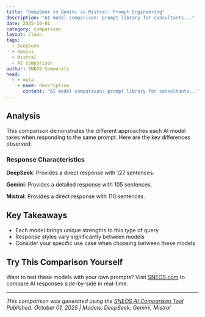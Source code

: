 ```yaml
---
title: "DeepSeek vs Gemini vs Mistral: Prompt Engineering"
description: "AI model comparison: prompt library for consultants..."
date: 2025-10-01
category: comparison
layout: Clean
tags:
  - DeepSeek
  - Gemini
  - Mistral
  - AI Comparison
author: SNEOS Community
head:
  - - meta
    - name: description
      content: "AI model comparison: prompt library for consultants..."
---
```


<ChatComparison
  title="DeepSeek vs Gemini vs Mistral: Prompt Engineering"
  prompt="prompt library for consultants"
  :responses='{
    "DeepSeek": "Of course. Here is a comprehensive prompt library for consultants, designed to be a living toolkit for various stages of a consulting engagement.\n\nThis library is structured around the core workflows of a consultant and is designed to be used with AI language models (like ChatGPT, Claude, etc.) to dramatically improve efficiency, creativity, and quality of output.\n\n---\n\n### **How to Use This Library**\n\n1.  **Copy and Paste:** Select the prompt that fits your need.\n2.  **Customize the Placeholders:** Replace text in \u0060[brackets]\u0060 with your specific context.\n3.  **Refine the Output:** Use the AI\u0027s response as a first draft, a brainstorming partner, or a structuring tool. *You* are the expert; the AI is your assistant.\n\n---\n\n### **1. Discovery \u0026 Client Onboarding**\n\n**Goal:** Understand the client\u0027s world, define the problem, and set the engagement up for success.\n\n*   **Stakeholder Interview Questions**\n    \u003E \u0022Act as a senior management consultant. Generate a list of 10-15 insightful, open-ended questions for interviewing a C-level executive (the [CEO/CFO/COO]) at a [Client Industry, e.g., manufacturing] company. The goal is to understand their strategic priorities, the root causes behind [Specific Problem, e.g., declining customer retention], and their definition of success for our project. Focus on questions that uncover underlying challenges, not just symptoms.\u0022\n\n*   **Project Scope Clarification**\n    \u003E \u0022I am drafting a Statement of Work (SOW) for a client. Based on the following project description, help me define clear, specific, and measurable objectives and key deliverables. **Project Description:** [Paste your project description here]. Please structure the output with sections for \u0027Project Objectives\u0027 (SMART format) and \u0027Key Deliverables\u0027.\u0022\n\n*   **Initial Hypothesis Generation**\n    \u003E \u0022Based on the following client situation, generate 3-5 initial hypotheses for the root cause of [Specific Problem]. **Situation:** [Company] in [Industry] is experiencing [Problem Symptom, e.g., a 15% increase in customer churn] despite [Context, e.g., a recent product expansion]. Consider hypotheses related to operations, market positioning, and customer experience.\u0022\n\n---\n\n### **2. Research \u0026 Analysis**\n\n**Goal:** Gather data, analyze it effectively, and uncover key insights.\n\n*   **Competitive Landscape Analysis**\n    \u003E \u0022Conduct a high-level competitive analysis for [Your Client\u0027s Company] in the [Industry] space. Identify the top 3 direct competitors and 2 potential disruptive entrants. For each, summarize their value proposition, key strengths, and likely weaknesses. Present the findings in a concise table.\u0022\n\n*   **Market Sizing (Top-Down \u0026 Bottom-Up)**\n    \u003E \u0022Act as a strategy consultant. Estimate the total addressable market (TAM) for [Product/Service] in [Region/Country]. Please outline both a top-down approach (using a known macro statistic) and a bottom-up approach (using assumed unit economics). State your key assumptions for each method.\u0022\n\n*   **SWOT Analysis**\n    \u003E \u0022Perform a SWOT analysis for [Company Name]. **Context:** They are a [Company Type] facing [Key Challenge]. Their key advantage is [Key Advantage]. Consider recent trends in [Relevant Trend, e.g., remote work, AI, sustainability]. Present the analysis in a clear four-quadrant format.\u0022\n\n*   **Financial Data Interpretation**\n    \u003E \u0022I have the following financial data for my client. Please identify the 3 most significant trends or red flags from this income statement and balance sheet data. **Data:** [Paste key financial data or ratios]. For each trend, suggest a potential business question we should investigate further.\u0022\n\n---\n\n### **3. Strategy \u0026 Problem-Solving**\n\n**Goal:** Develop robust strategies, frameworks, and solutions.\n\n*   **Issue Tree / MECE Breakdown**\n    \u003E \u0022Create a MECE (Mutually Exclusive, Collectively Exhaustive) issue tree to break down the core problem: \u0027[State the core problem clearly, e.g., Profitability has declined by 20% over the last two years].\u0027 The first branch should split into \u0027Revenue\u0027 and \u0027Costs\u0027. Please drill down one more level for each branch.\u0022\n\n*   **Business Model Canvas**\n    \u003E \u0022Populate a Business Model Canvas for a hypothetical company in the [Industry] that operates on a [Model, e.g., subscription/SaaS] model. Focus on the key partnerships and cost structure that would be most critical for success.\u0022\n\n*   **Strategic Options Generation**\n    \u003E \u0022Our client, [Client Description], needs to achieve [Strategic Goal, e.g., enter a new geographic market]. Generate 3 distinct strategic options for them. Label them as \u0027Option A: [Aggressive/High-Risk]\u0027, \u0027Option B: [Balanced/Moderate-Risk]\u0027, and \u0027Option C: [Conservative/Low-Risk]\u0027. For each, briefly list the pros and cons.\u0022\n\n*   **Decision-Matrix / Prioritization Framework**\n    \u003E \u0022We need to prioritize a list of potential initiatives. Create a decision-making framework using a 2x2 matrix. The X-axis should be \u0027Impact on Strategic Goal\u0027 (Low to High) and the Y-axis should be \u0027Ease of Implementation\u0027 (Difficult to Easy). Where would you place the following initiatives? **Initiatives:** [List 5-7 initiatives].\u0022\n\n---\n\n### **4. Communication \u0026 Storytelling**\n\n**Goal:** Communicate complex ideas simply and persuasively.\n\n*   **Executive Summary Draft**\n    \u003E \u0022Draft a one-paragraph executive summary for a consulting presentation to the board of [Client Company]. The core message is that they must [Key Recommendation] to address [Core Problem], which will lead to [Expected Benefit/Quantified Impact]. The tone should be confident and persuasive.\u0022\n\n*   **Slide Deck Outline (The Pyramid Principle)**\n    \u003E \u0022Outline the narrative flow for a 10-slide client presentation based on the Pyramid Principle. The overarching answer is [Main Recommendation]. The key supporting arguments are [Argument 1], [Argument 2], and [Argument 3]. Suggest a headline for each slide that follows a logical, compelling story.\u0022\n\n*   **Email to Client (Sensitive Topic)**\n    \u003E \u0022Write a professional yet firm email to a client stakeholder, [Stakeholder Name]. The purpose is to inform them that a key project milestone is at risk due to a delay on their end in providing [Specific Data/Access]. The tone should be collaborative, not accusatory, but clearly state the impact of the delay and request a specific action by a specific date.\u0022\n\n*   **Simplifying a Complex Concept**\n    \u003E \u0022Explain the concept of [Complex Concept, e.g., \u0027Blockchain\u0027 or \u0027Zero-Based Budgeting\u0027] as if you were talking to a smart 12-year-old. Use a simple analogy and avoid jargon.\u0022\n\n---\n\n### **5. Operational Excellence \u0026 Project Management**\n\n**Goal:** Manage the engagement and internal team effectively.\n\n*   **Project Plan / Workstream Structure**\n    \u003E \u0022Create a high-level project plan for a [6-week] consulting engagement to solve [Problem Statement]. Break it down into 4-5 key phases or workstreams. For each phase, list the key activities and the primary output/deliverable.\u0022\n\n*   **Meeting Agenda**\n    \u003E \u0022Generate a detailed 60-minute meeting agenda for a project kickoff call. The attendees include both the client team and our internal consulting team. The goal is to align on objectives, roles, and next steps. Include time allocations for each topic.\u0022\n\n*   **Risk Mitigation Plan**\n    \u003E \u0022Identify the top 5 potential risks for a consulting project where [Specific Challenge, e.g., data quality from the client is a known issue]. For each risk, propose a concrete mitigation strategy and a contingency plan.\u0022\n\n*   **Stakeholder Communication Plan**\n    \u003E \u0022Develop a stakeholder communication plan for a project that will significantly impact [Department Name, e.g., the sales team]. Identify the key stakeholder groups, their primary concerns, the key message for each, the best channel for communication, and the communication frequency.\u0022\n\n---\n\n### **6. Personal \u0026 Firm Development**\n\n**Goal:** Enhance your own skills and contribute to your firm\u0027s knowledge.\n\n*   **Proposal Template Creation**\n    \u003E \u0022Create a structured outline for a consulting proposal. It should include sections for: Executive Summary, Understanding of the Problem, Proposed Approach/Methodology, Project Timeline, Team Bios, Fees and Pricing, and Next Steps.\u0022\n\n*   **Developing a Thought Leadership Angle**\n    \u003E \u0022Brainstorm 5 compelling thought leadership article topics for a consulting firm specializing in [Your Niche, e.g., digital transformation in retail]. The topics should be provocative, relevant to C-suite executives, and highlight the firm\u0027s expertise.\u0022\n\n*   **Training Module Outline**\n    \u003E \u0022Outline a 90-minute internal training module on [Specific Skill, e.g., \u0027Advanced Data Visualization in PowerPoint\u0027] for junior consultants. The outline should include learning objectives, a 10-minute interactive exercise, and key takeaways.\u0022\n\n*   **Performance Self-Review**\n    \u003E \u0022I need to write my annual self-review. Help me brainstorm and articulate my accomplishments using the STAR method (Situation, Task, Action, Result). Focus on my role as a consultant on projects related to [Mention 1-2 project types]. Generate 3-5 bullet point ideas.\u0022\n\n---\n\n### **Pro-Tips for Power Users**\n\n*   **Chain Prompts:** Use the output of one prompt as the input for another (e.g., use the \u0022Initial Hypothesis\u0022 output to feed the \u0022Issue Tree\u0022 prompt).\n*   **Assign a Persona:** Start prompts with \u0022Act as a [BCG Partner / Change Management Expert / Data Scientist]\u0022 to steer the tone and depth of the",
    "Gemini": "## Prompt Library for Consultants\n\nThis is a library of prompts categorized by consulting task. Use these prompts as a starting point and customize them to your specific needs, client, and context.\n\n**I. Discovery \u0026 Assessment:**\n\n*   **Problem Definition:**\n    *   \u0022Help me define the core problem my client, [Client Name], is facing. They believe it\u0027s [Client\u0027s Perceived Problem], but I suspect it\u0027s deeper than that. Considering factors like [Factor 1], [Factor 2], and [Factor 3], what is the underlying issue?\u0022\n    *   \u0022Using the information I\u0027ve gathered from [Source 1] and [Source 2] about [Client Name], identify the key challenges hindering their growth/profitability/efficiency.\u0022\n    *   \u0022Given the symptoms [Symptom 1], [Symptom 2], and [Symptom 3], what are the potential root causes of the problem at [Client Name]?\u0022\n*   **Stakeholder Analysis:**\n    *   \u0022Identify the key stakeholders at [Client Name] who are affected by [Problem Area].  For each stakeholder, list their potential interests, influence, and level of resistance/support for change.\u0022\n    *   \u0022Develop a stakeholder map for [Client Name] related to [Project Name].  Include categories such as: Champions, Supporters, Neutrals, Resistors, and Blockers.  Explain your reasoning for each placement.\u0022\n    *   \u0022Based on this document [Paste Document Content/Link], who are the key stakeholders and what are their likely priorities and concerns related to [Issue]?\u0022\n*   **Competitive Analysis:**\n    *   \u0022Analyze the competitive landscape for [Client Name] in the [Industry] market.  Focus on [Competitor 1], [Competitor 2], and [Competitor 3].  What are their strengths, weaknesses, opportunities, and threats (SWOT) compared to [Client Name]?\u0022\n    *   \u0022Benchmark [Client Name]\u0027s performance in [Specific Metric] against industry best practices and competitors.  What are the key takeaways and recommendations?\u0022\n    *   \u0022What are the key trends and disruptive forces shaping the [Industry] market, and how will they impact [Client Name]\u0027s competitive position?\u0022\n*   **Data Analysis \u0026 Interpretation:**\n    *   \u0022Interpret the following data [Paste Data/Link to Data]. What are the key insights and trends?\u0022\n    *   \u0022Given this dataset related to [Data Subject], identify any correlations between [Variable 1] and [Variable 2].  Are these correlations statistically significant?\u0022\n    *   \u0022Based on this analysis of [Client Name]\u0027s customer data, segment their customer base into meaningful groups based on [Criteria].\u0022\n*   **Process Mapping:**\n    *   \u0022Describe the current state process for [Client Name] in [Process Area]. Identify any bottlenecks, inefficiencies, or areas for improvement.\u0022\n    *   \u0022Based on this description of the current process [Paste Process Description], create a visual flowchart highlighting the key steps, decision points, and handoffs.\u0022\n    *   \u0022Compare the current state process of [Client Name] in [Process Area] with industry best practices. Where are the gaps?\u0022\n\n**II. Strategy Development:**\n\n*   **Goal Setting:**\n    *   \u0022Help me define SMART (Specific, Measurable, Achievable, Relevant, Time-bound) goals for [Client Name] in relation to [Objective].\u0022\n    *   \u0022Based on the current state assessment, what are the most ambitious yet realistic goals that [Client Name] can achieve in [Timeframe]?\u0022\n    *   \u0022Develop a set of key performance indicators (KPIs) to track the progress of [Client Name]\u0027s [Project Name].\u0022\n*   **Strategic Options:**\n    *   \u0022Based on this SWOT analysis of [Client Name], what are the potential strategic options they should consider?\u0022\n    *   \u0022Evaluate the pros and cons of [Strategic Option 1], [Strategic Option 2], and [Strategic Option 3] for [Client Name], considering their resources and market position.\u0022\n    *   \u0022Generate a list of innovative strategies that [Client Name] could pursue to achieve [Goal] in the [Industry] market.\u0022\n*   **Implementation Planning:**\n    *   \u0022Develop a detailed implementation plan for [Strategic Initiative] at [Client Name]. Include key tasks, timelines, responsibilities, and resource requirements.\u0022\n    *   \u0022Identify potential risks and challenges associated with implementing [Strategic Initiative] and develop mitigation strategies.\u0022\n    *   \u0022Create a communication plan to ensure effective communication and engagement with stakeholders throughout the implementation of [Strategic Initiative].\u0022\n*   **Change Management:**\n    *   \u0022Develop a change management strategy to support the successful implementation of [Change Initiative] at [Client Name].\u0022\n    *   \u0022Identify potential sources of resistance to [Change Initiative] and develop strategies to address them.\u0022\n    *   \u0022Create a training plan to equip employees at [Client Name] with the skills and knowledge needed to adapt to the new [Process/System/Technology].\u0022\n*   **Financial Modeling:**\n    *   \u0022Create a financial model to project the potential ROI of [Strategic Initiative] for [Client Name].\u0022\n    *   \u0022Perform a sensitivity analysis to assess the impact of different variables on the financial performance of [Strategic Initiative].\u0022\n    *   \u0022Compare the financial implications of [Strategic Option 1] and [Strategic Option 2] for [Client Name].\u0022\n\n**III. Implementation \u0026 Execution:**\n\n*   **Project Management:**\n    *   \u0022Create a project timeline and Gantt chart for [Project Name], including key milestones, dependencies, and resource allocation.\u0022\n    *   \u0022Develop a risk management plan for [Project Name], identifying potential risks and developing mitigation strategies.\u0022\n    *   \u0022Establish a project communication plan to ensure effective communication and collaboration among team members and stakeholders.\u0022\n*   **Process Optimization:**\n    *   \u0022Design a future state process for [Client Name] in [Process Area] that eliminates bottlenecks, reduces inefficiencies, and improves overall performance.\u0022\n    *   \u0022Identify opportunities to automate tasks in the [Process Area] to improve efficiency and reduce costs.\u0022\n    *   \u0022Develop standard operating procedures (SOPs) for the key steps in the [Process Area] to ensure consistency and quality.\u0022\n*   **Technology Implementation:**\n    *   \u0022Develop a technology roadmap for [Client Name] to guide their investments in technology over the next [Timeframe].\u0022\n    *   \u0022Evaluate different technology solutions for [Business Need] and recommend the best option for [Client Name] based on their specific requirements.\u0022\n    *   \u0022Develop a data migration plan to ensure a smooth transition to the new [System/Platform].\u0022\n*   **Training \u0026 Development:**\n    *   \u0022Design a training program to equip employees at [Client Name] with the skills and knowledge needed to perform their jobs effectively.\u0022\n    *   \u0022Develop training materials, including presentations, handouts, and online modules, to support the training program.\u0022\n    *   \u0022Evaluate the effectiveness of the training program and make recommendations for improvement.\u0022\n*   **Performance Monitoring \u0026 Reporting:**\n    *   \u0022Establish a system to track and monitor the performance of [Key Metric] at [Client Name].\u0022\n    *   \u0022Develop a reporting dashboard to provide stakeholders with real-time visibility into the performance of [Project/Process/Initiative].\u0022\n    *   \u0022Analyze performance data and identify areas for improvement.\u0022\n\n**IV. Communication \u0026 Presentation:**\n\n*   **Executive Summaries:**\n    *   \u0022Write an executive summary for a report on [Topic] for [Client Name]\u0027s C-suite, highlighting key findings and recommendations.\u0022\n    *   \u0022Summarize the key takeaways from this [Document/Meeting] in a concise and impactful way for senior management.\u0022\n*   **Presentation Development:**\n    *   \u0022Create a compelling presentation to communicate the findings and recommendations of the [Project] to [Audience].\u0022\n    *   \u0022Design visually appealing slides to present the data in a clear and engaging manner.\u0022\n    *   \u0022Develop talking points to support the presentation and ensure a consistent message.\u0022\n*   **Report Writing:**\n    *   \u0022Write a comprehensive report on [Topic] for [Client Name], including an executive summary, methodology, findings, and recommendations.\u0022\n    *   \u0022Structure the report logically and use clear and concise language to ensure readability.\u0022\n    *   \u0022Use visuals, such as charts and graphs, to illustrate key findings and insights.\u0022\n*   **Client Communication:**\n    *   \u0022Draft an email to [Client Contact] to update them on the progress of [Project].\u0022\n    *   \u0022Prepare a script for a phone call with [Client Contact] to discuss [Topic].\u0022\n    *   \u0022Develop a communication plan to keep stakeholders informed about the progress of [Project] and address any concerns.\u0022\n*   **Storytelling:**\n    *    \u0022Develop a compelling narrative that illustrates the problem [Client Name] is facing and the impact of the proposed solution.\u0022\n    *    \u0022Use storytelling techniques to engage the audience and make the message more memorable.\u0022\n\n**V.  Specialized Areas (Examples - expand as needed):**\n\n*   **Digital Transformation:**\n    *   \u0022Assess [Client Name]\u0027s current digital maturity and identify opportunities to leverage technology to improve their business processes.\u0022\n    *   \u0022Develop a digital transformation roadmap for [Client Name], outlining the key initiatives and investments required to achieve their digital goals.\u0022\n*   **Sustainability Consulting:**\n    *   \u0022Assess [Client Name]\u0027s current environmental footprint and identify opportunities to reduce their impact on the environment.\u0022\n    *   \u0022Develop a sustainability strategy for [Client Name], outlining their goals, targets, and initiatives for improving their environmental performance.\u0022\n*   **Supply Chain Optimization:**\n    *   \u0022Analyze [Client Name]\u0027s supply chain and identify opportunities to reduce costs, improve efficiency, and enhance resilience.\u0022\n    *   \u0022Develop a supply chain optimization plan for [Client Name], outlining the key initiatives and investments required to achieve their supply chain goals.\u0022\n*   **Human Capital Management:**\n    *   \u0022Assess [Client Name]\u0027s current HR practices and identify opportunities to improve employee engagement, retention, and performance.\u0022\n    *   \u0022Develop a talent management strategy for [Client Name], outlining their goals, targets, and initiatives for attracting, developing, and retaining top talent.\u0022\n\n**VI. General Purpose Prompts:**\n\n*   \u0022What are the key considerations when [Performing Specific Task in Consulting]?\u0022\n*   \u0022What are the potential pitfalls to avoid when [Performing Specific Task in Consulting]?\u0022\n*   \u0022What are some best practices for [Specific Consulting Skill]? Give concrete examples.\u0022\n*   \u0022Explain [Consulting Concept] in a way that a non-expert can understand.\u0022\n*   \u0022Provide a checklist for [Consulting Task].\u0022\n*   \u0022Compare and contrast [Consulting Approach 1] with [Consulting Approach 2].\u0022\n\n**Tips for Using These Prompts:**\n\n*   **Be Specific:** The more specific your prompt, the better the results.  Provide as much context as possible.\n*   **Iterate:** Don\u0027t be afraid to refine your prompt based on the initial responses.\n*   **Combine Prompts:**  Use multiple prompts in sequence to build a more complete picture.\n*   **Tailor to Your Style:** Adjust the language and tone of the prompts to match your preferred communication style.\n*   **Critically Evaluate the Output:**  Always review the output carefully and verify its accuracy before using it in your work.\n*   **Add \u0022as a consultant\u0022 to the end:**  Sometimes adding \u0022as a consultant\u0022 or \u0022for a consulting project\u0022 to the end can improve the relevance of the response.  For example: \u0022Develop a digital transformation roadmap for [Client Name], outlining the key initiatives and investments required to achieve their digital goals, as a consultant.\u0022\n\nThis library is a starting point. Experiment with different prompts and refine them to meet your specific needs. Good luck!\n",
    "Mistral": "Certainly! As a consultant, having a library of prompts can be incredibly useful for guiding discussions, brainstorming sessions, and problem-solving. Here are some categories of prompts that can be helpful:\n\n### 1. **Client Discovery**\n- **Understanding the Client:**\n  - What are the primary goals of your organization?\n  - What challenges are you currently facing?\n  - What are your key performance indicators (KPIs)?\n  - How do you measure success?\n\n- **Stakeholder Analysis:**\n  - Who are the key stakeholders in your organization?\n  - What are their roles and responsibilities?\n  - How do they influence decision-making?\n\n### 2. **Problem Identification**\n- **Issue Clarification:**\n  - Can you describe the problem in detail?\n  - What are the symptoms of the problem?\n  - What are the root causes of the problem?\n\n- **Impact Assessment:**\n  - How does this problem affect your operations?\n  - What are the financial implications?\n  - How does it impact your customers or clients?\n\n### 3. **Solution Development**\n- **Brainstorming:**\n  - What are some potential solutions to this problem?\n  - What are the pros and cons of each solution?\n  - How feasible is each solution?\n\n- **Innovation:**\n  - Are there any innovative approaches we haven\u0027t considered?\n  - How can we think outside the box?\n  - What are some best practices in the industry?\n\n### 4. **Implementation Planning**\n- **Resource Allocation:**\n  - What resources are needed to implement the solution?\n  - Who will be responsible for each part of the implementation?\n  - What is the timeline for implementation?\n\n- **Risk Management:**\n  - What are the potential risks associated with this solution?\n  - How can we mitigate these risks?\n  - What is the contingency plan?\n\n### 5. **Performance Monitoring**\n- **Metrics and KPIs:**\n  - How will we measure the success of the solution?\n  - What metrics will we use to track progress?\n  - How often will we review these metrics?\n\n- **Feedback Loop:**\n  - How will we gather feedback from stakeholders?\n  - What adjustments can we make based on the feedback?\n  - How will we communicate progress to stakeholders?\n\n### 6. **Client Relationship Management**\n- **Communication:**\n  - How often should we have check-ins?\n  - What is the preferred method of communication?\n  - How can we ensure transparency and open communication?\n\n- **Expectation Management:**\n  - What are your expectations for this project?\n  - How can we ensure we meet or exceed these expectations?\n  - What are the key milestones and deliverables?\n\n### 7. **Continuous Improvement**\n- **Lessons Learned:**\n  - What have we learned from this project?\n  - What worked well and what didn\u0027t?\n  - How can we apply these lessons to future projects?\n\n- **Future Planning:**\n  - What are the next steps for your organization?\n  - How can we continue to support you?\n  - What are your long-term goals and how can we help achieve them?\n\n### 8. **Ethical and Compliance Considerations**\n- **Legal and Regulatory:**\n  - Are there any legal or regulatory considerations we need to be aware of?\n  - How do we ensure compliance with industry standards?\n  - What are the ethical implications of our proposed solutions?\n\n- **Sustainability:**\n  - How can we ensure our solutions are sustainable?\n  - What are the environmental impacts of our actions?\n  - How can we promote social responsibility?\n\n### 9. **Technology and Innovation**\n- **Digital Transformation:**\n  - How can technology help solve this problem?\n  - What are the latest technological trends in your industry?\n  - How can we leverage data analytics to improve decision-making?\n\n- **Innovation Strategy:**\n  - What is your current innovation strategy?\n  - How can we foster a culture of innovation within your organization?\n  - What are some innovative solutions we can explore?\n\n### 10. **Change Management**\n- **Resistance to Change:**\n  - What are the potential barriers to change?\n  - How can we address resistance from employees?\n  - What strategies can we use to facilitate change?\n\n- **Communication Plan:**\n  - How will we communicate the change to stakeholders?\n  - What are the key messages we need to convey?\n  - How will we ensure everyone is on board with the change?\n\n### 11. **Financial Considerations**\n- **Budgeting:**\n  - What is the budget for this project?\n  - How can we ensure we stay within the budget?\n  - What are the financial risks associated with this project?\n\n- **ROI Analysis:**\n  - What is the expected return on investment (ROI)?\n  - How will we measure ROI?\n  - What are the financial benefits of this solution?\n\n### 12. **Market Analysis**\n- **Competitor Analysis:**\n  - Who are your main competitors?\n  - What are their strengths and weaknesses?\n  - How do you differentiate yourself from competitors?\n\n- **Customer Insights:**\n  - Who are your target customers?\n  - What are their needs and preferences?\n  - How can we better serve our customers?\n\n### 13. **Operational Efficiency**\n- **Process Improvement:**\n  - What are the current processes in place?\n  - How can we streamline these processes?\n  - What are the bottlenecks in your operations?\n\n- **Efficiency Metrics:**\n  - How do you measure operational efficiency?\n  - What are the key areas for improvement?\n  - How can we reduce costs without compromising quality?\n\n### 14. **Strategic Planning**\n- **Vision and Mission:**\n  - What is your organization\u0027s vision and mission?\n  - How do these align with your current goals?\n  - How can we ensure our strategies support your vision?\n\n- **Long-Term Goals:**\n  - What are your long-term strategic goals?\n  - How can we develop a roadmap to achieve these goals?\n  - What are the key milestones along the way?\n\n### 15. **Crisis Management**\n- **Crisis Preparedness:**\n  - What are the potential crises your organization might face?\n  - How can we prepare for these crises?\n  - What is your crisis communication plan?\n\n- **Response and Recovery:**\n  - How will you respond to a crisis?\n  - What are the steps for recovery?\n  - How can we ensure business continuity?\n\nThese prompts can be tailored to fit the specific needs and context of your consulting engagements. They serve as a starting point for structured and productive conversations with your clients."
  }'
  published-date="15:32"
/>

## Analysis

This comparison demonstrates the different approaches each AI model takes when responding to the same prompt. Here are the key differences observed:

### Response Characteristics

**DeepSeek**: Provides a direct response with 127 sentences. 

**Gemini**: Provides a detailed response with 105 sentences. 

**Mistral**: Provides a direct response with 110 sentences. 

## Key Takeaways

- Each model brings unique strengths to this type of query
- Response styles vary significantly between models
- Consider your specific use case when choosing between these models

## Try This Comparison Yourself

Want to test these models with your own prompts? Visit [SNEOS.com](https://sneos.com) to compare AI responses side-by-side in real-time.

---

*This comparison was generated using the [SNEOS AI Comparison Tool](https://sneos.com)*
*Published: October 01, 2025 | Models: DeepSeek, Gemini, Mistral*
